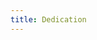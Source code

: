 ```yaml
---
title: Dedication
---
```


<DedicationPage
  line1="To my Church of Christ family..."
  line2="I hope you consider my diligent efforts here thoughtfully."
/>